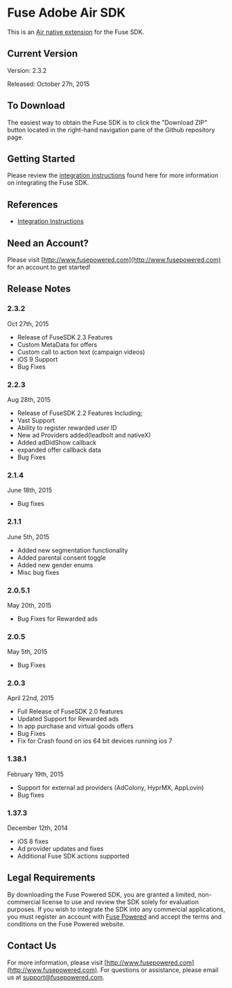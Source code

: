 # Fuse Adobe Air SDK

This is an [Air native extension](http://www.adobe.com/devnet/air/native-extensions-for-air.html) for the Fuse SDK.

## Current Version

Version: 2.3.2

Released: October 27h, 2015

## To Download
The easiest way to obtain the Fuse SDK is to click the "Download ZIP" button located in the right-hand navigation pane of the Github repository page.

## Getting Started

Please review the [integration instructions](http://wiki.fusepowered.com/index.php/Adobe_Air) found here for more information on integrating the Fuse SDK.

## References

* [Integration Instructions](http://wiki.fusepowered.com/index.php/Adobe_Air)

## Need an Account?
Please visit [http://www.fusepowered.com](http://www.fusepowered.com) for an account to get started!

## Release Notes


### 2.3.2
Oct 27th, 2015
* Release of FuseSDK 2.3 Features
* Custom MetaData for offers
* Custom call to action text (campaign videos)
* iOS 9 Support
* Bug Fixes

### 2.2.3
Aug 28th, 2015
* Release of FuseSDK 2.2 Features Including;
* Vast Support
* Ability to register rewarded user ID
* New ad Providers added(leadbolt and nativeX)
* Added adDidShow callback
* expanded offer callback data
* Bug Fixes


### 2.1.4
June 18th, 2015
* Bug fixes

### 2.1.1
June 5th, 2015
* Added new segmentation functionality
* Added parental consent toggle
* Added new gender enums
* Misc bug fixes

### 2.0.5.1
May 20th, 2015
* Bug Fixes for Rewarded ads

### 2.0.5
May 5th, 2015
* Bug Fixes

### 2.0.3
April 22nd, 2015
* Full Release of FuseSDK 2.0 features
* Updated Support for Rewarded ads
* In app purchase and virtual goods offers
* Bug Fixes
* Fix for Crash found on ios 64 bit devices running ios 7

### 1.38.1
February 19th, 2015
* Support for external ad providers (AdColony, HyprMX, AppLovin)
* Bug fixes

### 1.37.3
December 12th, 2014
* iOS 8 fixes
* Ad provider updates and fixes
* Additional Fuse SDK actions supported

## Legal Requirements
By downloading the Fuse Powered SDK, you are granted a limited, non-commercial license to use and review the SDK solely for evaluation purposes.  If you wish to integrate the SDK into any commercial applications, you must register an account with [Fuse Powered](https://www.fusepowered.com) and accept the terms and conditions on the Fuse Powered website.

## Contact Us
For more information, please visit [http://www.fusepowered.com](http://www.fusepowered.com). For questions or assistance, please email us at [support@fusepowered.com](mailto:support@fusepowered.com).
